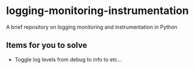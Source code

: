 # logging-monitoring-instrumentation
A brief repository on logging monitoring and instrumentation in Python

## Items for you to solve

* Toggle log levels from debug to info to etc...


